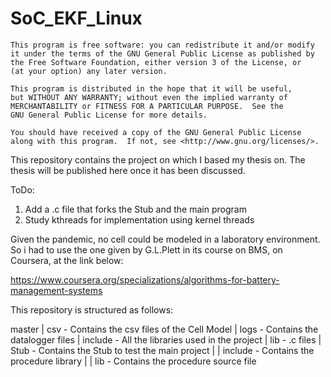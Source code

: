 # SoC_EKF_Linux

    This program is free software: you can redistribute it and/or modify
    it under the terms of the GNU General Public License as published by
    the Free Software Foundation, either version 3 of the License, or
    (at your option) any later version.

    This program is distributed in the hope that it will be useful,
    but WITHOUT ANY WARRANTY; without even the implied warranty of
    MERCHANTABILITY or FITNESS FOR A PARTICULAR PURPOSE.  See the
    GNU General Public License for more details.

    You should have received a copy of the GNU General Public License
    along with this program.  If not, see <http://www.gnu.org/licenses/>.
    
This repository contains the project on which I based my thesis on. 
The thesis will be published here once it has been discussed.

ToDo:
1. Add a .c file that forks the Stub and the main program
2. Study kthreads for implementation using kernel threads

Given the pandemic, no cell could be modeled in a laboratory environment. So i had to use the one given by G.L.Plett in its course on BMS, on Coursera, at the link below:

https://www.coursera.org/specializations/algorithms-for-battery-management-systems

This repository is structured as follows:

master
| csv - Contains the csv files of the Cell Model
| logs - Contains the datalogger files
| include - All the libraries used in the project
| lib - .c files
| Stub - Contains the Stub to test the main project
|   | include - Contains the procedure library
|   | lib - Contains the procedure source file
